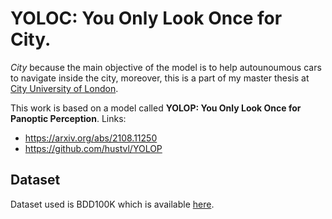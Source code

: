 # YOLOC: You Only Look Once for City.

*City* because the main objective of the model is to help autounoumous cars to navigate inside the city, moreover, this is a part of my master thesis at [City University of London](https://www.city.ac.uk/).

This work is based on a model called **YOLOP: You Only Look Once for Panoptic Perception**.
Links:
* https://arxiv.org/abs/2108.11250
* https://github.com/hustvl/YOLOP

## Dataset
Dataset used is BDD100K which is available [here](https://www.bdd100k.com/).
